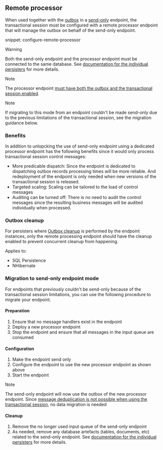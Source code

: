 ## Remote processor

When used together with the [outbox](/nservicebus/outbox/) in a [send-only](/nservicebus/hosting/#self-hosting-send-only-hosting) endpoint, the transactional session must be configured with a remote processor endpoint that will manage the outbox on behalf of the send-only endpoint.

snippet: configure-remote-processor

> [!WARNING]
> Both the send-only endpoint and the processor endpoint must be connected to the same database. See [documentation for the individual persisters](/persistence/) for more details.

> [!NOTE]
The processor endpoint [must have both the outbox and the transactional session enabled](/nservicebus/transactional-session/#failure-scenarios-commit-takes-too-long).

> [!NOTE]
> If migrating to this mode from an endpoint couldn't be made send-only due to the previous limitations of the transactional session, see the migration guidance below.

### Benefits

In addition to unlopcking the use of send-only endpoint using a dedicated processor endpoint has the following benefits since it would only process transactional session control messages:

- More predicable dispatch: Since the endpoint is dedicated to dispatching outbox records processing times will be more reliable. And redeployment of the endpoint is only needed when new versions of the transactional session is released.
- Targeted scaling: Scaling can be tailored to the load of control messages
- Auditing can be turned off: There is no need to audit the control messages since the resulting business messages will be audited individually when processed.                          

### Outbox cleanup

For persisters where [Outbox cleanup](/nservicebus/outbox/#outbox-expiration-duration) is performed by the endpoint instances, only the remote processing endpoint should have the cleanup enabled to prevent concurrent cleanup from happening.

Applies to:

- SQL Persistence
- NHibernate

### Migration to send-only endpoint mode

For endpoints that previously couldn't be send-only because of the transactional session limitations, you can use the following procedure to migrate your endpoint.

#### Preparation

1. Ensure that no message handlers exist in the endpoint
1. Deploy a new processor endpoint
1. Stop the endpoint and ensure that all messages in the input queue are consumed

#### Configuration

1. Make the endpoint send only
1. Configure the endpoint to use the new processor endpoint as shown above
1. Start the endpoint

> [!NOTE]
> The send-only endpoint will now use the outbox of the new processor endpoint. Since [message deduplication is not possible when using the transactional session](https://github.com/Particular/NServiceBus.TransactionalSession/issues/97), no data migration is needed

#### Cleanup

1. Remove the no longer used input queue of the send-only endpoint
1. As needed, remove any database artefacts (tables, documents, etc) related to the send-only endpoint.  See [documentation for the individual persisters](/persistence/) for more details.
